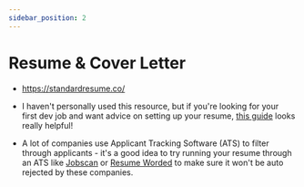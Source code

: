 ```yaml
---
sidebar_position: 2
---
```


# Resume & Cover Letter

- https://standardresume.co/

- I haven't personally used this resource, but if you're looking for your first dev job and want advice on setting up your resume, [this guide](https://thetechresume.com/complimentary-copy.html) looks really helpful!

- A lot of companies use Applicant Tracking Software (ATS) to filter through applicants - it's a good idea to try running your resume through an ATS like [Jobscan](https://www.jobscan.co/) or [Resume Worded](https://resumeworded.com/) to make sure it won't be auto rejected by these companies.
